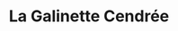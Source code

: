 ---
title: "La Galinette Cendrée"
url: /saint-michel-chef-chef/la-galinette-cendree/
shop: boulangerie
---